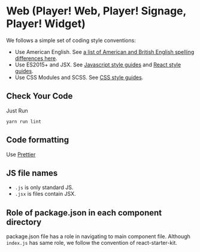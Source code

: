 # Web (Player! Web, Player! Signage, Player! Widget)

We follows a simple set of coding style conventions:

* Use American English. See [a list of American and British English spelling differences here](http://en.wikipedia.org/wiki/American_and_British_English_spelling_differences).
* Use ES2015+ and JSX. See [Javascript style guides](https://github.com/airbnb/javascript) and [React style guides](https://github.com/airbnb/javascript/tree/master/react).
* Use CSS Modules and SCSS. See [CSS style guides](https://github.com/stylelint/stylelint-config-standard).

## Check Your Code

Just Run

    yarn run lint

## Code formatting

Use [Prettier](https://github.com/prettier/prettier)

## JS file names

* `.js` is only standard JS.
* `.jsx` is files contain JSX.

## Role of package.json in each component directory

package.json file has a role in navigating to main component file.
Although `index.js` has same role, we follow the convention of react-starter-kit.
